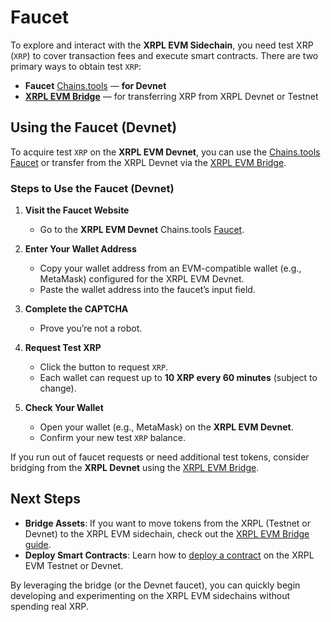 # Faucet

To explore and interact with the **XRPL EVM Sidechain**, you need test XRP (`XRP`) to cover transaction fees and execute smart contracts. There are two primary ways to obtain test `XRP`:

- **Faucet** [Chains.tools](https://chains.tools/faucet/xrplevm) — **for Devnet**  
- **[XRPL EVM Bridge](../users/using-the-bridge.md)** — for transferring XRP from XRPL Devnet or Testnet

## Using the Faucet (Devnet)

To acquire test `XRP` on the **XRPL EVM Devnet**, you can use the [Chains.tools Faucet](https://chains.tools/faucet/xrplevm) or transfer from the XRPL Devnet via the [XRPL EVM Bridge](../users/using-the-bridge.md).

### Steps to Use the Faucet (Devnet)

1. **Visit the Faucet Website**

   - Go to the **XRPL EVM Devnet** Chains.tools [Faucet](https://chains.tools/faucet/xrplevm).

2. **Enter Your Wallet Address**

   - Copy your wallet address from an EVM-compatible wallet (e.g., MetaMask) configured for the XRPL EVM Devnet.
   - Paste the wallet address into the faucet’s input field.

3. **Complete the CAPTCHA**

   - Prove you’re not a robot.

4. **Request Test XRP**

   - Click the button to request `XRP`.
   - Each wallet can request up to **10 XRP every 60 minutes** (subject to change).

5. **Check Your Wallet**
   - Open your wallet (e.g., MetaMask) on the **XRPL EVM Devnet**.
   - Confirm your new test `XRP` balance.

If you run out of faucet requests or need additional test tokens, consider bridging from the **XRPL Devnet** using the [XRPL EVM Bridge](../users/using-the-bridge.md).

## Next Steps

- **Bridge Assets**: If you want to move tokens from the XRPL (Testnet or Devnet) to the XRPL EVM sidechain, check out the [XRPL EVM Bridge guide](../users/using-the-bridge.md).
- **Deploy Smart Contracts**: Learn how to [deploy a contract](../../developers/developing-smart-contracts/deploy-the-smart-contract.md) on the XRPL EVM Testnet or Devnet.

By leveraging the bridge (or the Devnet faucet), you can quickly begin developing and experimenting on the XRPL EVM sidechains without spending real XRP.